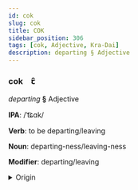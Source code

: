 ```yaml
---
id: cok
slug: cok
title: COK
sidebar_position: 306
tags: [cok, Adjective, Kra-Dai]
description: departing § Adjective
---
```


### cok&emsp;<span kind="abugida">ꞇ̑</span>

*departing* **§** Adjective

**IPA**: /ˈt͡ɕɑk/

**Verb**: to be departing/leaving

**Noun**: departing-ness/leaving-ness

**Modifier**: departing/leaving

<details>
    <summary>Origin</summary>
    Lao ຈາກ chāk [t͡ɕaːk̚˥˥˨]<br/>
    <em>Kra-Dai Language Family</em>
</details>